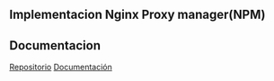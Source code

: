 ## Implementacion Nginx Proxy manager(NPM)

## Documentacion
[Repositorio](https://github.com/NginxProxyManager/nginx-proxy-manager)
[Documentación](https://nginxproxymanager.com/setup/)